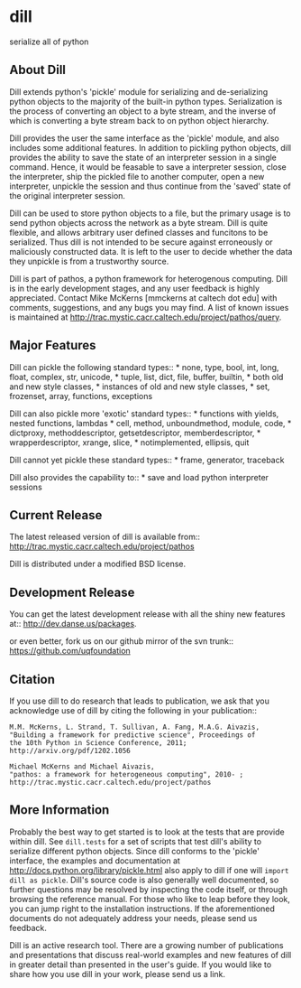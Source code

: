 dill
====
serialize all of python

About Dill
----------
Dill extends python's 'pickle' module for serializing and de-serializing
python objects to the majority of the built-in python types. Serialization
is the process of converting an object to a byte stream, and the inverse
of which is converting a byte stream back to on python object hierarchy.

Dill provides the user the same interface as the 'pickle' module, and
also includes some additional features. In addition to pickling python
objects, dill provides the ability to save the state of an interpreter
session in a single command.  Hence, it would be feasable to save a
interpreter session, close the interpreter, ship the pickled file to
another computer, open a new interpreter, unpickle the session and
thus continue from the 'saved' state of the original interpreter
session.

Dill can be used to store python objects to a file, but the primary
usage is to send python objects across the network as a byte stream.
Dill is quite flexible, and allows arbitrary user defined classes
and funcitons to be serialized.  Thus dill is not intended to be
secure against erroneously or maliciously constructed data. It is
left to the user to decide whether the data they unpickle is from
a trustworthy source.

Dill is part of pathos, a python framework for heterogenous computing.
Dill is in the early development stages, and any user feedback is
highly appreciated. Contact Mike McKerns [mmckerns at caltech dot edu]
with comments, suggestions, and any bugs you may find. A list of known
issues is maintained at http://trac.mystic.cacr.caltech.edu/project/pathos/query.


Major Features
--------------
Dill can pickle the following standard types::
    * none, type, bool, int, long, float, complex, str, unicode,
    * tuple, list, dict, file, buffer, builtin,
    * both old and new style classes,
    * instances of old and new style classes,
    * set, frozenset, array, functions, exceptions

Dill can also pickle more 'exotic' standard types::
    * functions with yields, nested functions, lambdas
    * cell, method, unboundmethod, module, code,
    * dictproxy, methoddescriptor, getsetdescriptor, memberdescriptor,
    * wrapperdescriptor, xrange, slice,
    * notimplemented, ellipsis, quit

Dill cannot yet pickle these standard types::
    * frame, generator, traceback

Dill also provides the capability to::
    * save and load python interpreter sessions

Current Release
---------------
The latest released version of dill is available from::
    http://trac.mystic.cacr.caltech.edu/project/pathos

Dill is distributed under a modified BSD license.

Development Release
-------------------
You can get the latest development release with all the shiny new features at::
    http://dev.danse.us/packages.

or even better, fork us on our github mirror of the svn trunk::
    https://github.com/uqfoundation

Citation
--------
If you use dill to do research that leads to publication, we ask that you
acknowledge use of dill by citing the following in your publication::

    M.M. McKerns, L. Strand, T. Sullivan, A. Fang, M.A.G. Aivazis,
    "Building a framework for predictive science", Proceedings of
    the 10th Python in Science Conference, 2011;
    http://arxiv.org/pdf/1202.1056

    Michael McKerns and Michael Aivazis,
    "pathos: a framework for heterogeneous computing", 2010- ;
    http://trac.mystic.cacr.caltech.edu/project/pathos

More Information
----------------
Probably the best way to get started is to look at the tests
that are provide within dill. See `dill.tests` for a set of scripts
that test dill's ability to serialize different python objects.
Since dill conforms to the 'pickle' interface, the examples and
documentation at http://docs.python.org/library/pickle.html also
apply to dill if one will `import dill as pickle`. Dill's source code is also generally well documented,
so further questions may be resolved by inspecting the code itself, or through 
browsing the reference manual. For those who like to leap before
they look, you can jump right to the installation instructions. If the aforementioned documents
do not adequately address your needs, please send us feedback.

Dill is an active research tool. There are a growing number of publications and presentations that
discuss real-world examples and new features of dill in greater detail than presented in the user's guide. 
If you would like to share how you use dill in your work, please send us a link.
